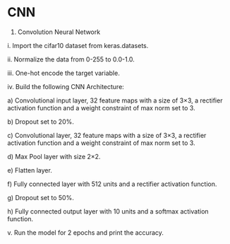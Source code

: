 # CNN


1.	Convolution Neural Network

i.	Import the cifar10 dataset from keras.datasets.

ii.	Normalize the data from 0-255 to 0.0-1.0.

iii.	One-hot encode the target variable.

iv.	Build the following CNN Architecture:

a)	Convolutional input layer, 32 feature maps with a size of 3×3, a rectifier activation function and a weight constraint of max norm set to 3.

b)	Dropout set to 20%.

c)	Convolutional layer, 32 feature maps with a size of 3×3, a rectifier activation function and a weight constraint of max norm set to 3.

d)	Max Pool layer with size 2×2.

e)	Flatten layer.

f)	Fully connected layer with 512 units and a rectifier activation function.

g)	Dropout set to 50%.

h)	Fully connected output layer with 10 units and a softmax activation function.

v.	Run the model for 2 epochs and print the accuracy.



